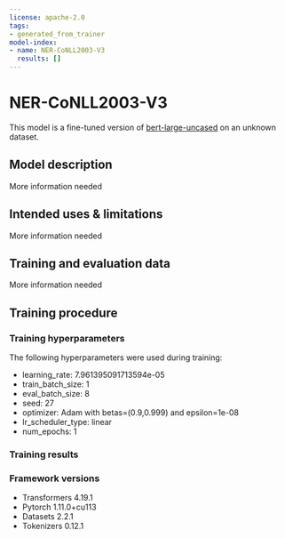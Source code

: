 ```yaml
---
license: apache-2.0
tags:
- generated_from_trainer
model-index:
- name: NER-CoNLL2003-V3
  results: []
---
```


<!-- This model card has been generated automatically according to the information the Trainer had access to. You
should probably proofread and complete it, then remove this comment. -->

# NER-CoNLL2003-V3

This model is a fine-tuned version of [bert-large-uncased](https://huggingface.co/bert-large-uncased) on an unknown dataset.

## Model description

More information needed

## Intended uses & limitations

More information needed

## Training and evaluation data

More information needed

## Training procedure

### Training hyperparameters

The following hyperparameters were used during training:
- learning_rate: 7.961395091713594e-05
- train_batch_size: 1
- eval_batch_size: 8
- seed: 27
- optimizer: Adam with betas=(0.9,0.999) and epsilon=1e-08
- lr_scheduler_type: linear
- num_epochs: 1

### Training results



### Framework versions

- Transformers 4.19.1
- Pytorch 1.11.0+cu113
- Datasets 2.2.1
- Tokenizers 0.12.1
